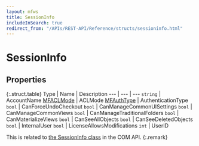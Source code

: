 ```yaml
---
layout: mfws
title: SessionInfo
includeInSearch: true
redirect_from: "/APIs/REST-API/Reference/structs/sessioninfo.html"
---
```


# SessionInfo

## Properties

{:.struct.table}
Type | Name | Description
--- | --- | ---
`string` | AccountName
[MFACLMode](../../enumerations/mfaclmode) | ACLMode
[MFAuthType](../../enumerations/mfauthtype) | AuthenticationType
`bool` | CanForceUndoCheckout
`bool` | CanManageCommonUISettings
`bool` | CanManageCommonViews
`bool` | CanManageTraditionalFolders
`bool` | CanMaterializeViews
`bool` | CanSeeAllObjects
`bool` | CanSeeDeletedObjects
`bool` | InternalUser
`bool` | LicenseAllowsModifications
`int` | UserID

This is related to [the SessionInfo class](https://www.m-files.com/api/documentation/latest/index.html#MFilesAPI~SessionInfo.html) in the COM API.
{:.remark}